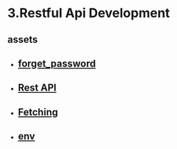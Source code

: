# 3.Restful Api Development

## assets

- ## [forget_password](assets/forget_password.blade.php)
- ## [Rest API](<assets/Rest API.pptx>)
- ## [Fetching](<assets/Fetching Data>)
- ## [env](assets/env)
